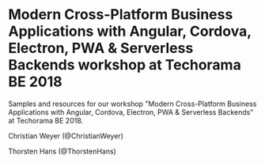 # Modern Cross-Platform Business Applications with Angular, Cordova, Electron, PWA &amp; Serverless Backends workshop at Techorama BE 2018

Samples and resources for our workshop "Modern Cross-Platform Business Applications with Angular, Cordova, Electron, PWA &amp; Serverless Backends" at Techorama BE 2018.

Christian Weyer (@ChristianWeyer)

Thorsten Hans (@ThorstenHans)
